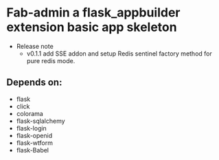 Fab-admin a flask_appbuilder extension basic app skeleton
=================

- Release note
  - v0.1.1 add SSE addon and setup Redis sentinel factory method for pure redis mode.


Depends on:
-----------

- flask
- click
- colorama
- flask-sqlalchemy
- flask-login
- flask-openid
- flask-wtform
- flask-Babel
